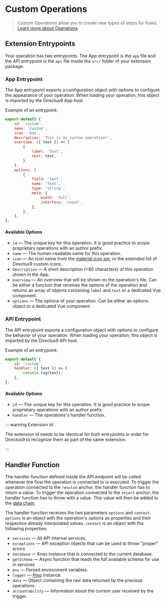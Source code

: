 # Custom Operations <small></small>

> Custom Operations allow you to create new types of steps for flows.
> [Learn more about Operations](/configuration/flows/operations).

## Extension Entrypoints

Your operation has two entrypoints. The App entrypoint is the `app` file and the API entrypoint is the `api` file inside
the `src/` folder of your extension package.

### App Entrypoint

The App entrypoint exports a configuration object with options to configure the appearance of your operation. When
loading your operation, this object is imported by the Directus9 App host.

Example of an entrypoint:

```js
export default {
	id: 'custom',
	name: 'Custom',
	icon: 'box',
	description: 'This is my custom operation!',
	overview: ({ text }) => [
		{
			label: 'Text',
			text: text,
		},
	],
	options: [
		{
			field: 'text',
			name: 'Text',
			type: 'string',
			meta: {
				width: 'full',
				interface: 'input',
			},
		},
	],
};
```

#### Available Options

- `id` — The unique key for this operation. It is good practice to scope proprietary operations with an author prefix.
- `name` — The human-readable name for this operation.
- `icon` — An icon name from the [material icon set](/getting-started/glossary#material-icons), or the extended list of
  Directus9 custom icons.
- `description` — A short description (<80 characters) of this operation shown in the App.
- `overview` — An overview that will be shown on the operation's tile. Can be either a function that receives the
  options of the operation and returns an array of objects containing `label` and `text` or a dedicated Vue component.
- `options` — The options of your operation. Can be either an options object or a dedicated Vue component.

### API Entrypoint

The API entrypoint exports a configuration object with options to configure the behavior of your operation. When loading
your operation, this object is imported by the Directus9 API host.

Example of an entrypoint:

```js
export default {
	id: 'custom',
	handler: ({ text }) => {
		console.log(text);
	},
};
```

#### Available Options

- `id` — The unique key for this operation. It is good practice to scope proprietary operations with an author prefix.
- `handler` — The operations's handler function.

::: warning Extension Id

The extension id needs to be identical for both entrypoints in order for Directus9 to recognize them as part of the same
extension.

:::

## Handler Function

The handler function defined inside the API endpoint will be called whenever the flow the operation is connected to is
executed. To trigger the operation connected to the `resolve` anchor, the handler function has to return a value. To
trigger the operation connected to the `reject` anchor, the handler function has to throw with a value. This value will
then be added to the [data chain](/configuration/flows#the-data-chain).

The handler function receives the two parameters `options` and `context`. `options` is an object with the operation's
options as properties and their respective already interpolated values. `context` is an object with the following
properties:

- `services` — All API internal services.
- `exceptions` — API exception objects that can be used to throw "proper" errors.
- `database` — Knex instance that is connected to the current database.
- `getSchema` — Async function that reads the full available schema for use in services
- `env` — Parsed environment variables.
- `logger` — [Pino](https://github.com/pinojs/pino) instance.
- `data` — Object containing the raw data returned by the previous operations.
- `accountability` — Information about the current user received by the trigger.
